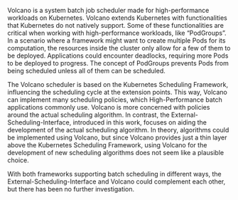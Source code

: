 Volcano is a system batch job scheduler made for high-performance workloads on Kubernetes. Volcano extends Kubernetes with functionalities that Kubernetes do not natively support. Some of these functionalities are critical when working with high-performance workloads, like “PodGroups”.
In a scenario where a framework might want to create multiple Pods for its computation, the resources inside the cluster only allow for a few of them to be deployed. Applications could encounter deadlocks, requiring more Pods to be deployed to progress.
The concept of PodGroups prevents Pods from being scheduled unless all of them can be scheduled.

The Volcano scheduler is based on the Kubernetes Scheduling Framework, influencing the scheduling cycle at the extension points. 
This way, Volcano can implement many scheduling policies, which High-Performance batch applications commonly use.
Volcano is more concerned with policies around the actual scheduling algorithm. In contrast, the External-Scheduling-Interface, introduced in this work, focuses on aiding the development of the actual scheduling algorithm.
In theory, algorithms could be implemented using Volcano, but since Volcano provides just a thin layer above the Kubernetes Scheduling Framework, using Volcano for the development of new scheduling algorithms does not seem like a plausible choice.

With both frameworks supporting batch scheduling in different ways, the External-Scheduling-Interface and Volcano could complement each other, but there has been no further investigation.
